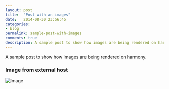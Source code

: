 ```yaml
---
layout: post
title:  "Post with an images"
date:   2014-08-30 23:56:45
categories:
- blog
permalink: sample-post-with-images
comments: true
description: A sample post to show how images are being rendered on harmony.
---
```


A sample post to show how images are being rendered on harmony.

### Image from external host

![Image](http://placekitten.com/g/900/300)
